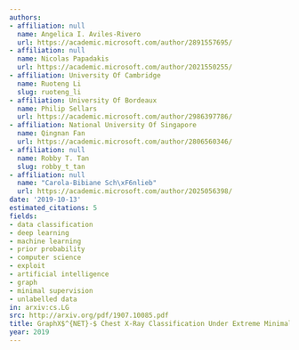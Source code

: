 ```yaml
---
authors:
- affiliation: null
  name: Angelica I. Aviles-Rivero
  url: https://academic.microsoft.com/author/2891557695/
- affiliation: null
  name: Nicolas Papadakis
  url: https://academic.microsoft.com/author/2021550255/
- affiliation: University Of Cambridge
  name: Ruoteng Li
  slug: ruoteng_li
- affiliation: University Of Bordeaux
  name: Philip Sellars
  url: https://academic.microsoft.com/author/2986397786/
- affiliation: National University Of Singapore
  name: Qingnan Fan
  url: https://academic.microsoft.com/author/2806560346/
- affiliation: null
  name: Robby T. Tan
  slug: robby_t_tan
- affiliation: null
  name: "Carola-Bibiane Sch\xF6nlieb"
  url: https://academic.microsoft.com/author/2025056398/
date: '2019-10-13'
estimated_citations: 5
fields:
- data classification
- deep learning
- machine learning
- prior probability
- computer science
- exploit
- artificial intelligence
- graph
- minimal supervision
- unlabelled data
in: arxiv:cs.LG
src: http://arxiv.org/pdf/1907.10085.pdf
title: GraphX$^{NET}-$ Chest X-Ray Classification Under Extreme Minimal Supervision
year: 2019
---
```

